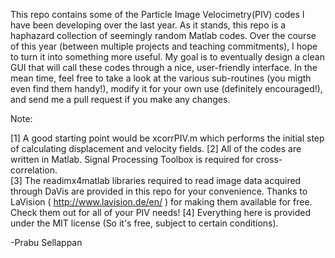 This repo contains some of the Particle Image Velocimetry(PIV) codes I have been developing over the last year. As it stands, this repo is a haphazard collection of seemingly random Matlab codes. Over the course of this year (between multiple projects and teaching commitments), I hope to turn it into something more useful. My goal is to eventually design a clean GUI that will call these codes through a nice, user-friendly interface. In the mean time, feel free to take a look at the various sub-routines (you migth even find them handy!), modify it for your own use (definitely encouraged!), and send me a pull request if you make any changes. 

Note:

[1] A good starting point would be xcorrPIV.m which performs the initial step of calculating displacement and velocity fields. 
[2] All of the codes are written in Matlab. Signal Processing Toolbox is required for cross-correlation.  
[3] The readimx4matlab libraries required to read image data acquired through DaVis are provided in this repo for your convenience. Thanks to LaVision ( http://www.lavision.de/en/ ) for making them available for free. Check them out for all of your PIV needs!
[4] Everything here is provided under the MIT license (So it's free, subject to certain conditions).  
   

-Prabu Sellappan
